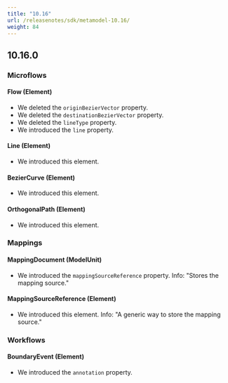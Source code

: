 ```yaml
---
title: "10.16"
url: /releasenotes/sdk/metamodel-10.16/
weight: 84
---
```


## 10.16.0

### Microflows

#### Flow (Element)

* We deleted the `originBezierVector` property. 
* We deleted the `destinationBezierVector` property. 
* We deleted the `lineType` property. 
* We introduced the `line` property. 

#### Line (Element)

* We introduced this element. 

#### BezierCurve (Element)

* We introduced this element. 

#### OrthogonalPath (Element)

* We introduced this element. 

### Mappings

#### MappingDocument (ModelUnit)

* We introduced the `mappingSourceReference` property. Info: "Stores the mapping source."

#### MappingSourceReference (Element)

* We introduced this element. Info: "A generic way to store the mapping source."

### Workflows

#### BoundaryEvent (Element)

* We introduced the `annotation` property. 
